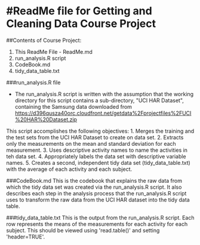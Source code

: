 #ReadMe file for Getting and Cleaning Data Course Project
==========================================================
##Contents of Course Project:
1. This ReadMe File - ReadMe.md
2. run_analysis.R script
3. CodeBook.md
4. tidy_data_table.txt

###run_analysis.R file
- The run_analysis.R script is written with the assumption that the working directory for this script contains a sub-directory, "UCI HAR Dataset", containing the Samsung data downloaded from https://d396qusza40orc.cloudfront.net/getdata%2Fprojectfiles%2FUCI%20HAR%20Dataset.zip 

This script accomplishes the following objectives:
        1. Merges the training and the test sets from the UCI HAR Dataset to create on data set.
        2. Extracts only the measurements on the mean and standard deviation for each measurement.
        3. Uses descriptive activity names to name the activities in teh data set.
        4. Appropriately labels the data set with descriptive variable names.
        5. Creates a second, independent tidy data set (tidy_data_table.txt) with the average of each activity and each subject.

###CodeBook.md
This is the codebook that explains the raw data from which the tidy data set was created via the run_analysis.R script.
It also describes each step in the analysis process that the run_analysis.R script uses to transform the raw data from 
the UCI HAR dataset into the tidy data table.

###tidy_data_table.txt
This is the output from the run_analysis.R script. Each row represents the means of the measurements for each activity
for each subject. This should be viewed using 'read.table()' and setting 'header=TRUE'.